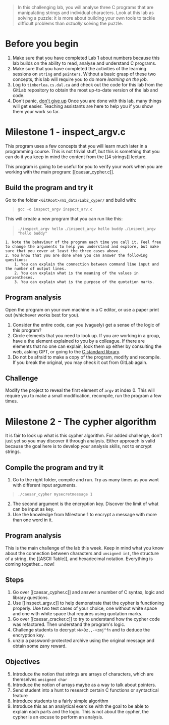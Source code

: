 
> In this challenging lab, you will analyse three C programs that are manipulating strings and individual characters. Look at this lab as solving a puzzle: it is more about building your own tools to tackle difficult problems than *actually* solving the puzzle.

# Before you begin
1. Make sure that you have completed Lab 1 about numbers because this lab builds on the ability to read, analyse and understand C programs.
2. Make sure that you have completed the activities of the learning sessions on `string` and `pointers`. Without a basic grasp of these two concepts, this lab will require you to do more *learning on the job*.
3. Log to `timberlea.cs.dal.ca` and check out the code for this lab from the GitLab repository to obtain the most up-to-date version of the lab and code.
4. Don't panic, [don't give up](https://youtu.be/dQw4w9WgXcQ) Once you are done with this lab, many things will get easier. Teaching assistants are here to help you if you show them your work so far.

# Milestone 1 - inspect_argv.c
This program uses a few concepts that you will learn much later in a programming course. This is not trivial stuff, but this is something that you can do it you keep in mind the content from the [[4 strings]] lecture.

This program is going to be useful for you to verify your work when you are working with the main program: [[caesar_cypher.c]]. 

## Build the program and try it
Go to the folder `<GitRoot>/m1_data/Lab2_cyper/` and build with:

> `gcc -o inspect_argv inspect_arv.c`

This will create a new program that you can run like this:

> `./inspect_argv hello`
> `./inspect_argv hello buddy`
> `./inspect_argv "hello buddy"`

	1. Note the behaviour of the program each time you call it. Feel free to change the arguments to help you understand and explore, but make sure that you cover at least the three cases above.
	2. You know that you are done when you can answer the following questions:
		1. You can explain the connection between command line input and the number of output lines.
		2. You can explain what is the meaning of the values in paraentheses. 
		3. You can explain what is the purpose of the quotation marks. 

## Program analysis
Open the program on your own machine in a C editor, or use a paper print out (whichever works best for you). 

1. Consider the entire code, can you (vaguely) get a sense of the logic of this program? 
2. Circle elements that you need to look up. If you are working in a group, have a the element explained to you by a colleague. If there are elements that no one can explain, look them up either by consulting the web, asking GPT, or going to the [C standard library](https://en.cppreference.com/w/c/header).
3. Do not be afraid to make a copy of the program, modify and recompile. If you break the original, you may check it out from GitLab again. 

## Challenge
Modify the project to reveal the first element of `argv` at index 0. This will require you to make a small modification, recompile, run the program a few times.

# Milestone 2 - The cypher algorithm
It is fair to look up what is this cypher algorithm. For added challenge, don't just yet so you may discover it through analysis. Either approach is valid because the goal here is to develop your analysis skills, not to encrypt strings.

## Compile the program and try it

1. Go to the right folder, compile and run. Try as many times as you want with different input arguments.

> `./caesar_cypher mysecretmessage 1`

2. The second argument is the encryption key. Discover the limit of what can be input as key.
3. Use the knowledge from Milestone 1 to encrypt a message with more than one word in it.

## Program analysis
This is the main challenge of the lab this week. Keep in mind what you know about the connection between characters and `unsigned int`, the structure of a string, the [[ASCII Table]], and hexadecimal notation. Everything is coming together... now! 



## Steps
1. Go over [[caesar_cypher.c]] and answer a number of C syntax, logic and library questions. 
2. Use [[inspect_argv.c]] to help demonstrate that the cypher is functioning properly. Use two test cases of your choice, one without white space and one with white space that requires using quotation marks. 
3. Go over [[caesar_cracker.c]] to try to understand how the cypher code was refactored. Then understand the program's logic. 
4. Challenge students to decrypt `>N>Dz,,-+zmj^fn` and to deduce the encryption key. 
5. unzip a password-protected archive using the original message and obtain some zany reward. 

## Objectives
5. Introduce the notion that strings are arrays of characters, which are themselves `unsigned char`
6. Introduce the notion of arrays maybe as a way to talk about pointers.
7. Send student into a hunt to research certain C functions or syntactical feature
8. Introduce students to a fairly simple algorithm
9. Introduce this as an analytical exercise with the goal to be able to explain each parts and the logic. This is not about the cypher, the cypher is an excuse to perform an analysis. 